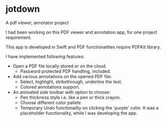 # jotdown
A pdf viewer, annotator project

I had been working on this PDF viewer and annotation app, for one project requirement.

This app is developed in Swift and PDF functionalities require PDFKit library.

I have implemented following features:
- Open a PDF file locally stored or on the cloud. 
  * Password protected PDF handling, included.   
- Add various annotations on the opened PDF file:
  * Select, highlight, strikethrough, underline the text.
  * Colored annotations support.
- An animated side toolbar with option to choose:
  * Pen thickness style i.e. like a pen or thick crayon.
  * Choose different color pallete
  * Temporary Undo functionality on clicking the 'purple' color. It was a placeholder functionality, while I was developing the app.



